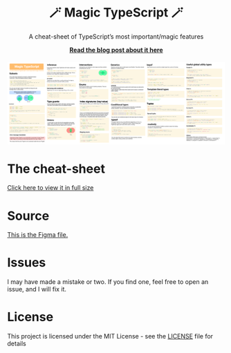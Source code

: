 <h1 align="center">🪄 Magic TypeScript 🪄</h1>
<p align="center">A cheat-sheet of TypeScript’s most important/magic features</p>

<p align="center"><b><a href="https://carltheperson.com/magic-typescript">Read the blog post about it here</a></b></p>

[<img src="small.png" alt="Image" style="display: block; margin: 20px auto" />](https://carltheperson.com/images/magic-typescript/magic-typescript.png)

# The cheat-sheet

[Click here to view it in full size](https://carltheperson.com/images/magic-typescript/magic-typescript.png)

# Source

[This is the Figma file.](source.fig)

# Issues

I may have made a mistake or two. If you find one, feel free to open an issue, and I will fix it.

# License

This project is licensed under the MIT License - see the [LICENSE](LICENSE) file for details
